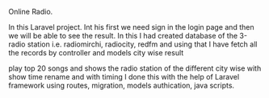 Online Radio.

In this Laravel project.
Int his first we need sign in the login page and then we will be able to see the result.
In this I had created database of the 3-radio station i.e. radiomirchi, radiocity, redfm and using that I have fetch all the records by controller and models city wise result  

play top 20 songs and shows the radio station of the different city wise with show time rename and with timing I done this with the help of Laravel framework using routes, migration, models authication, java scripts.
